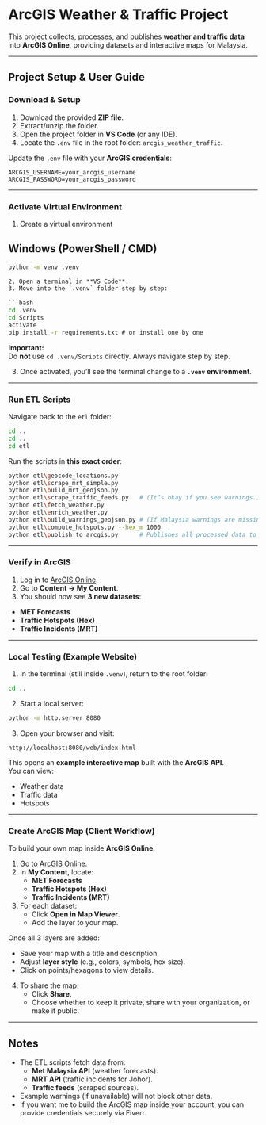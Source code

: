 # ArcGIS Weather & Traffic Project

This project collects, processes, and publishes **weather and traffic data** into **ArcGIS Online**, providing datasets and interactive maps for Malaysia.  

---

## Project Setup & User Guide

### Download & Setup

1. Download the provided **ZIP file**.  
2. Extract/unzip the folder.  
3. Open the project folder in **VS Code** (or any IDE).  
4. Locate the `.env` file in the root folder: `arcgis_weather_traffic`.  

Update the `.env` file with your **ArcGIS credentials**:

```env
ARCGIS_USERNAME=your_arcgis_username
ARCGIS_PASSWORD=your_arcgis_password
```

---

### Activate Virtual Environment

1. Create a virtual environment
## Windows (PowerShell / CMD)

```bat
python -m venv .venv

2. Open a terminal in **VS Code**.  
3. Move into the `.venv` folder step by step:

```bash
cd .venv
cd Scripts
activate
pip install -r requirements.txt # or install one by one
```

**Important:**  
Do **not** use `cd .venv/Scripts` directly. Always navigate step by step.  

3. Once activated, you’ll see the terminal change to a **`.venv` environment**.

---

### Run ETL Scripts

Navigate back to the `etl` folder:

```bash
cd ..
cd ..
cd etl
```

Run the scripts in **this exact order**:

```bash
python etl\geocode_locations.py
python etl\scrape_mrt_simple.py
python etl\build_mrt_geojson.py
python etl\scrape_traffic_feeds.py   # (It’s okay if you see warnings.)
python etl\fetch_weather.py
python etl\enrich_weather.py
python etl\build_warnings_geojson.py # (If Malaysia warnings are missing, continue.)
python etl\compute_hotspots.py --hex_m 1000
python etl\publish_to_arcgis.py      # Publishes all processed data to ArcGIS
```

---

### Verify in ArcGIS

1. Log in to [ArcGIS Online](https://www.arcgis.com/).  
2. Go to **Content → My Content**.  
3. You should now see **3 new datasets**:

- **MET Forecasts**  
- **Traffic Hotspots (Hex)**  
- **Traffic Incidents (MRT)**  

---

### Local Testing (Example Website)

1. In the terminal (still inside `.venv`), return to the root folder:

```bash
cd ..
```

2. Start a local server:

```bash
python -m http.server 8080
```

3. Open your browser and visit:

```
http://localhost:8080/web/index.html
```

This opens an **example interactive map** built with the **ArcGIS API**.  
You can view:  
- Weather data  
- Traffic data  
- Hotspots  

---

### Create ArcGIS Map (Client Workflow)

To build your own map inside **ArcGIS Online**:

1. Go to [ArcGIS Online](https://www.arcgis.com/).  
2. In **My Content**, locate:
   - **MET Forecasts**  
   - **Traffic Hotspots (Hex)**  
   - **Traffic Incidents (MRT)**  
3. For each dataset:
   - Click **Open in Map Viewer**.  
   - Add the layer to your map.  

Once all 3 layers are added:
- Save your map with a title and description.  
- Adjust **layer style** (e.g., colors, symbols, hex size).  
- Click on points/hexagons to view details.  

4. To share the map:
   - Click **Share**.  
   - Choose whether to keep it private, share with your organization, or make it public.  

---

## Notes

- The ETL scripts fetch data from:
  - **Met Malaysia API** (weather forecasts).  
  - **MRT API** (traffic incidents for Johor).  
  - **Traffic feeds** (scraped sources).  
- Example warnings (if unavailable) will not block other data.  
- If you want me to build the ArcGIS map inside your account, you can provide credentials securely via Fiverr.  
